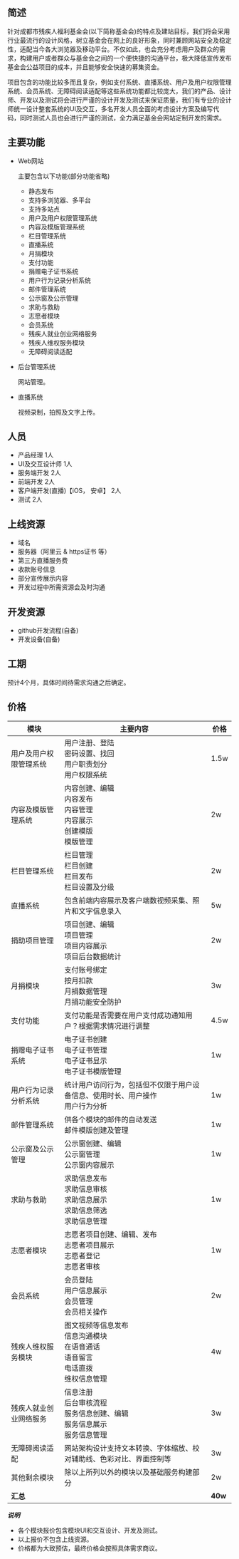 ## 简述

​       针对成都市残疾人福利基金会(以下简称基金会)的特点及建站目标，我们将会采用行业最流行的设计风格，树立基金会在网上的良好形象，同时兼顾网站安全及稳定性，适配当今各大浏览器及移动平台。不仅如此，也会充分考虑用户及群众的需求，构建用户或者群众与基金会之间的一个便快捷的沟通平台，极大降低宣传发布基金会公益项目的成本，并且能够安全快速的募集资金。

​		项目包含的功能比较多而且复杂，例如支付系统、直播系统、用户及用户权限管理系统、会员系统、无障碍阅读适配等这些系统功能都比较庞大，我们的产品、设计师、开发以及测试将会进行严谨的设计开发及测试来保证质量，我们有专业的设计师统一设计整套系统的UI及交互，多名开发人员全面的考虑设计方案及编写代码，同时测试人员也会进行严谨的测试，全力满足基金会网站定制开发的需求。

## 主要功能

* Web网站

  主要包含以下功能(部分功能省略)

  - 静态发布
  - 支持多浏览器、多平台
  - 支持多站点
  - 用户及用户权限管理系统
  -  内容及模版管理系统
  - 栏目管理系统
  - 直播系统
  -  月捐模块
  - 支付功能
  -  捐赠电子证书系统
  - 用户行为记录分析系统
  - 邮件管理系统
  - 公示窗及公示管理  
  - 求助与救助
  - 志愿者模块  
  -  会员系统
  - 残疾人就业创业网络服务
  -  残疾人维权服务模块  
  - 无障碍阅读适配

* 后台管理系统

  网站管理。

* 直播系统

  视频录制，拍照及文字上传。

## 人员

- 产品经理 1人
- UI及交互设计师 1人
- 服务端开发 2人
- 前端开发 2人
- 客户端开发(直播)【iOS， 安卓】 2人
- 测试 2人

## 上线资源

- 域名
- 服务器（阿里云 & https证书 等）
- 第三方直播服务费
- 收款账号信息
- 部分宣传展示内容
- 开发过程中所需资源会及时沟通 

## 开发资源

- github开发流程(自备)
- 开发设备(自备)  

## 工期
预计4个月，具体时间待需求沟通之后确定。

## 价格

| 模块                   | 主要内容                                                     | 价格    |
| ---------------------- | ------------------------------------------------------------ | ------- |
| 用户及用户权限管理系统 | 用户注册、登陆</br>密码设置、找回</br> 用户职责划分</br>用户权限系统 | 1.5w    |
| 内容及模版管理系统     | 内容创建、编辑</br>内容发布</br>内容管理</br>内容展示</br>创建模版<br/>模版管理 | 2w      |
| 栏目管理系统           | 栏目管理</br>栏目创建</br>栏目发布</br>栏目设置及分级</br>   | 2w      |
| 直播系统               | 包含前端内容展示及客户端数视频采集、照片和文字信息录入       | 5w      |
| 捐助项目管理           | 项目创建、编辑</br>项目管理</br>项目内容展示</br>项目后台数据统计 | 2w      |
| 月捐模块               | 支付账号绑定</br>按月扣款</br>月捐数据管理</br>月捐功能安全防护 | 3w      |
| 支付功能               | 支付功能是否需要在用户支付成功通知用户？根据需求情况进行调整 | 4.5w      |
| 捐赠电子证书系统       | 电子证书创建</br>电子证书管理</br>电子证书显示</br>电子证书模版管理 | 1w      |
| 用户行为记录分析系统   | 统计用户访问行为，包括但不仅限于用户设备信息、使用时长、用户操作</br>用户行为分析 | 1w      |
| 邮件管理系统           | 供各个模块的邮件的自动发送</br>邮件模版创建及管理            | 1w    |
| 公示窗及公示管理       | 公示窗创建、编辑</br>公示窗管理</br>公示窗内容展示           | 1w      |
| 求助与救助             | 求助信息发布</br>求助信息审核</br>求助信息展示</br>求助信息筛选</br>求助信息管理 | 1w    |
| 志愿者模块             | 志愿者项目创建、编辑、发布</br>志愿者项目展示</br>志愿者登记</br>志愿者审核 | 1w    |
| 会员系统               | 会员登陆</br>用户信息展示</br>会员管理</br>会员相关操作      | 2w      |
| 残疾人维权服务模块     | 图文视频等信息发布</br>信息沟通模块</br>在语音通话</br>语音留言</br>电话直拨</br>维权信息管理 | 4w      |
| 残疾人就业创业网络服务 | 信息注册</br>后台审核流程</br>服务信息创建、编辑 </br> 服务信息展示</br>服务信息管理 | 3w      |
| 无障碍阅读适配         | 网站架构设计支持文本转换、字体缩放、校对辅助线、色彩对比、界面控制等 | 3w      |
| 其他剩余模块           | 除以上所列以外的模块以及基础服务构建部分                     | 2w      |
| **汇总**               |                                                              | **40w** |

***说明***

* 各个模块报价包含模块UI和交互设计、开发及测试。
* 以上报价不包含上线资源。
* 价格都为大致预估，最终价格会按照具体需求商议。
